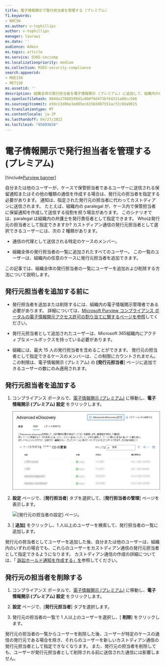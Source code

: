 ```yaml
---
title: 電子情報開示で発行担当者を管理する (プレミアム)
f1.keywords:
- NOCSH
ms.author: v-tophillips
author: v-tophillips
manager: laurawi
ms.date: ''
audience: Admin
ms.topic: article
ms.service: O365-seccomp
ms.localizationpriority: medium
ms.collection: M365-security-compliance
search.appverid:
- MOE150
- MET150
ms.assetid: ''
description: 組織全体の発行担当者を電子情報開示 (プレミアム) に追加して、組織内の任意のケースで任意の親権通信に追加できます。
ms.openlocfilehash: 894da37088599d1c8b0f9d473bf64311a09cc566
ms.sourcegitcommit: e50c13d9be3ed05ecb156d497551acf2c9da9015
ms.translationtype: MT
ms.contentlocale: ja-JP
ms.lasthandoff: 04/27/2022
ms.locfileid: "65093638"
---
```

# <a name="manage-issuing-officers-in-ediscovery-premium"></a>電子情報開示で発行担当者を管理する (プレミアム)

[!include[Purview banner](../includes/purview-rebrand-banner.md)]

自分または他のユーザーが、ケースで保管担当者であるユーザーに送信される保留通知またはその他の種類の通信を作成する場合は、発行元の担当者を指定する必要があります。 通知は、指定された発行元の担当者に代わってカストディアンに送信されます。 たとえば、組織内の paralegal が、ケース内で保管担当者に保留通知を作成して送信する役割を担う場合があります。 このシナリオでは、paralegal は組織内の弁護士を発行責任者として指定できます。 Whoは発行元の担当者として指定できますか? カストディアン通信の発行元担当者として選択できるユーザーには、次の 2 種類があります。

- 通信の代理として送信される特定のケースのメンバー。

- 組織全体の発行担当者の一覧に追加されたすべてのユーザー。 この一覧のユーザーは、組織内の任意のケースに発行元担当者を追加できます。

この記事では、組織全体の発行担当者の一覧にユーザーを追加および削除する方法について説明します。

## <a name="before-you-add-an-issuing-officer"></a>発行元担当者を追加する前に

- 発行担当者を追加または削除するには、組織内の電子情報開示管理者である必要があります。 詳細については、[Microsoft Purview コンプライアンス ポータルの電子情報開示アクセス許可の割り当てに関するページを参照](assign-ediscovery-permissions.md)してください。  

- 発行元担当者として追加されたユーザーは、Microsoft 365組織内にアクティブなメールボックスを持っている必要があります。

- 組織には、最大 15 人の発行担当者を含めることができます。 発行元の担当者として指定できるケースのメンバーは、この制限にカウントされません。 この制限は、電子情報開示 (プレミアム) の **[発行元担当者**] ページに追加できるユーザーの数にのみ適用されます。

## <a name="add-an-issuing-officer"></a>発行元担当者を追加する

1. コンプライアンス ポータルで、[電子情報開示 (プレミアム)](https://go.microsoft.com/fwlink/p/?linkid=2173764) に移動し、**電子情報開示 (プレミアム) 設定** をクリックします。

   ![電子情報開示 (プレミアム) 設定を選択する](..\media\HistoricalVersions1.png)

2. **設定** ページで、[**発行担当者**] タブを選択して、[**発行担当者の管理**] ページを表示します。

   ![[発行元の担当者の設定] ページ。](..\media\AeDIssuingOfficers1.png)

3. [ **追加]** をクリックし、1 人以上のユーザーを検索して、発行担当者の一覧に追加します。

発行元の担当者としてユーザーを追加した後、自分または他のユーザーは、組織内のいずれの場合でも、これらのユーザーをカストディアン通信の発行元担当者として指定できるようになります。 カストディアン通信の作成の詳細については、「 [訴訟ホールド通知を作成する」を](create-hold-notification.md)参照してください。

## <a name="remove-an-issuing-officer"></a>発行元の担当者を削除する

1. コンプライアンス ポータルで、[電子情報開示 (プレミアム)](https://go.microsoft.com/fwlink/p/?linkid=2173764) に移動し、**電子情報開示 (プレミアム) 設定** をクリックします。

2. **設定** ページで、[**発行元担当者**] タブを選択します。

3. 発行元の担当者の一覧で 1 人以上のユーザーを選択し、[ **削除**] をクリックします。

発行元の担当者の一覧からユーザーを削除した後、ユーザーが特定のケースの通信の発行元である場合を除き、それらのユーザーを新しいカストディアン通信の発行元担当者として指定できなくなります。 また、発行元の担当者を削除しても、ユーザーが発行元担当者として削除される前に送信された通信には影響しません。
